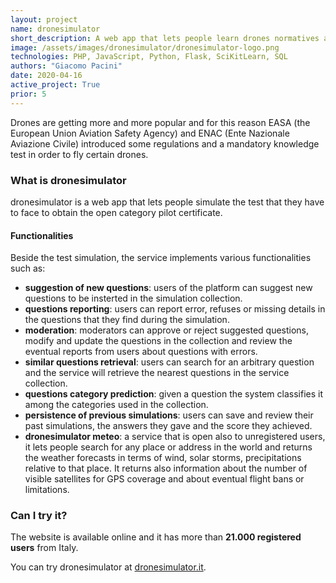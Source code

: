 ```yaml
---
layout: project
name: dronesimulator
short_description: A web app that lets people learn drones normatives and best practices. 
image: /assets/images/dronesimulator/dronesimulator-logo.png
technologies: PHP, JavaScript, Python, Flask, SciKitLearn, SQL
authors: "Giacomo Pacini"
date: 2020-04-16
active_project: True
prior: 5
---
```



Drones are getting more and more popular and for this reason EASA (the European Union Aviation Safety Agency) and ENAC (Ente Nazionale Aviazione Civile) introduced some regulations and a mandatory knowledge test in order to fly certain drones.

<!-- In addition, every time a pilot wants to fly with its drone he has to check weather and fly regulations for that place. -->

### What is dronesimulator

dronesimulator is a web app that lets people simulate the test that they have to face to obtain the open category pilot certificate.

#### Functionalities

Beside the test simulation, the service implements various functionalities such as:
- **suggestion of new questions**: users of the platform can suggest new questions to be insterted in the simulation collection.
- **questions reporting**: users can report error, refuses or missing details in the questions that they find during the simulation.
- **moderation**: moderators can approve or reject suggested questions, modify and update the questions in the collection and review the eventual reports from users about questions with errors.
- **similar questions retrieval**: users can search for an arbitrary question and the service will retrieve the nearest questions in the service collection.
- **questions category prediction**: given a question the system classifies it among the categories used in the collection.
- **persistence of previous simulations**: users can save and review their past simulations, the answers they gave and the score they achieved.
- **dronesimulator meteo**: a service that is open also to unregistered users, it lets people search for any place or address in the world and returns the weather forecasts in terms of wind, solar storms, precipitations relative to that place. It returns also information about the number of visible satellites for GPS coverage and about eventual flight bans or limitations.

### Can I try it?

The website is available online and it has more than **21.000 registered users** from Italy.

You can try dronesimulator at <a href="https://dronesimulator.it" target="_blank">dronesimulator.it</a>.